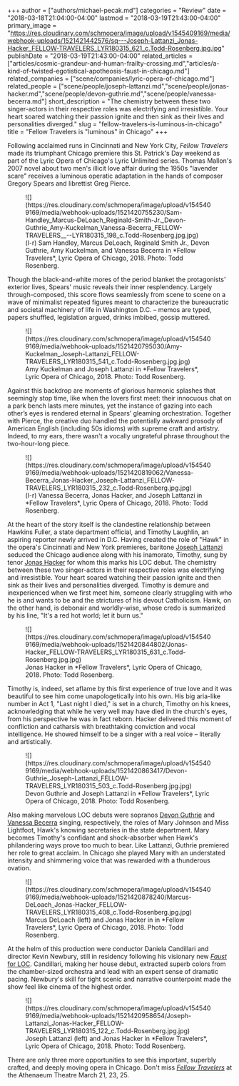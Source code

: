 +++
author = ["authors/michael-pecak.md"]
categories = "Review"
date = "2018-03-18T21:04:00-04:00"
lastmod = "2018-03-19T21:43:00-04:00"
primary_image = "https://res.cloudinary.com/schmopera/image/upload/v1545409169/media/webhook-uploads/1521421442576/sq---Joseph-Lattanzi_Jonas-Hacker_FELLOW-TRAVELERS_LYR180315_621_c.Todd-Rosenberg.jpg.jpg"
publishDate = "2018-03-19T21:43:00-04:00"
related_articles = ["articles/cosmic-grandeur-and-human-frailty-crossing.md","articles/a-kind-of-twisted-egotistical-apotheosis-faust-in-chicago.md"]
related_companies = ["scene/companies/lyric-opera-of-chicago.md"]
related_people = ["scene/people/joseph-lattanzi.md","scene/people/jonas-hacker.md","scene/people/devon-guthrie.md","scene/people/vanessa-becerra.md"]
short_description = "The chemistry between these two singer-actors in their respective roles was electrifying and irresistible. Your heart soared watching their passion ignite and then sink as their lives and personalities diverged."
slug = "fellow-travelers-is-luminous-in-chicago"
title = "Fellow Travelers is &quot;luminous&quot; in Chicago"
+++

Following acclaimed runs in Cincinnati and New York City, *Fellow Travelers* made its triumphant Chicago premiere this St. Patrick's Day weekend as part of the Lyric Opera of Chicago's Lyric Unlimited series. Thomas Mallon's 2007 novel about two men's illicit love affair during the 1950s "lavender scare" receives a luminous operatic adaptation in the hands of composer Gregory Spears and librettist Greg Pierce.

<figure data-type="image">
![](https://res.cloudinary.com/schmopera/image/upload/v1545409169/media/webhook-uploads/1521420755230/Sam-Handley_Marcus-DeLoach_Reginald-Smith-Jr._Devon-Guthrie_Amy-Kuckelman_Vanessa-Becerra_FELLOW-TRAVELERS__--LYR180315_198_c.Todd-Rosenberg.jpg.jpg)
<figcaption>(l-r) Sam Handley, Marcus DeLoach, Reginald Smith Jr., Devon Guthrie, Amy Kuckelman, and Vanessa Becerra in *Fellow Travelers*, Lyric Opera of Chicago, 2018. Photo: Todd Rosenberg.</figcaption>
</figure>
 
Though the black-and-white mores of the period blanket the protagonists' exterior lives, Spears' music reveals their inner resplendency. Largely through-composed, this score flows seamlessly from scene to scene on a wave of minimalist repeated figures meant to characterize the bureaucratic and societal machinery of life in Washington D.C. – memos are typed, papers shuffled, legislation argued, drinks imbibed, gossip muttered. 

<figure data-type="image">
![](https://res.cloudinary.com/schmopera/image/upload/v1545409169/media/webhook-uploads/1521420795030/Amy-Kuckelman_Joseph-Lattanzi_FELLOW-TRAVELERS_LYR180315_541_c.Todd-Rosenberg.jpg.jpg)
<figcaption>Amy Kuckelman and Joseph Lattanzi in *Fellow Travelers*, Lyric Opera of Chicago, 2018. Photo: Todd Rosenberg.</figcaption>
</figure>

Against this backdrop are moments of glorious harmonic splashes that seemingly stop time, like when the lovers first meet: their innocuous chat on a park bench lasts mere minutes, yet the instance of gazing into each other’s eyes is rendered eternal in Spears’ gleaming orchestration. Together with Pierce, the creative duo handled the potentially awkward prosody of American English (including 50s idioms) with supreme craft and artistry. Indeed, to my ears, there wasn't a vocally ungrateful phrase throughout the two-hour-long piece.

<figure data-type="image">
![](https://res.cloudinary.com/schmopera/image/upload/v1545409169/media/webhook-uploads/1521420819062/Vanessa-Becerra_Jonas-Hacker_Joseph-Lattanzi_FELLOW-TRAVELERS_LYR180315_232_c.Todd-Rosenberg.jpg.jpg)
<figcaption>(l-r) Vanessa Becerra, Jonas Hacker, and Joseph Lattanzi in *Fellow Travelers*, Lyric Opera of Chicago, 2018. Photo: Todd Rosenberg.</figcaption>
</figure>
 
At the heart of the story itself is the clandestine relationship between Hawkins Fuller, a state department official, and Timothy Laughlin, an aspiring reporter newly arrived in D.C. Having created the role of "Hawk" in the opera's Cincinnati and New York premieres, baritone [Joseph Lattanzi](/scene/people/joseph-lattanzi/) seduced the Chicago audience along with his inamorato, Timothy, sung by tenor [Jonas Hacker](/scene/people/jonas-hacker/) for whom this marks his LOC debut. The chemistry between these two singer-actors in their respective roles was electrifying and irresistible. Your heart soared watching their passion ignite and then sink as their lives and personalities diverged. Timothy is demure and inexperienced when we first meet him, someone clearly struggling with who he is and wants to be and the strictures of his devout Catholicism. Hawk, on the other hand, is debonair and worldly-wise, whose credo is summarized by his line, "It's a red hot world; let it burn us."

<figure data-type="image">
![](https://res.cloudinary.com/schmopera/image/upload/v1545409169/media/webhook-uploads/1521420844802/Jonas-Hacker_FELLOW-TRAVELERS_LYR180315_631_c.Todd-Rosenberg.jpg.jpg)
<figcaption>Jonas Hacker in *Fellow Travelers*, Lyric Opera of Chicago, 2018. Photo: Todd Rosenberg.</figcaption>
</figure>
 
Timothy is, indeed, set aflame by this first experience of true love and it was beautiful to see him come unapologetically into his own. His big aria-like number in Act 1, "Last night I died," is set in a church, Timothy on his knees, acknowledging that while he very well may have died in the church's eyes, from his perspective he was in fact reborn. Hacker delivered this moment of confliction and catharsis with breathtaking conviction and vocal intelligence. He showed himself to be a singer with a real voice – literally and artistically.

<figure data-type="image">
![](https://res.cloudinary.com/schmopera/image/upload/v1545409169/media/webhook-uploads/1521420863417/Devon-Guthrie_Joseph-Lattanzi_FELLOW-TRAVELERS_LYR180315_503_c.Todd-Rosenberg.jpg.jpg)
<figcaption>Devon Guthrie and Joseph Lattanzi in *Fellow Travelers*, Lyric Opera of Chicago, 2018. Photo: Todd Rosenberg.</figcaption>
</figure>
 
Also making marvelous LOC debuts were sopranos [Devon Guthrie](/scene/people/devon-guthrie/) and [Vanessa Becerra](/scene/people/vanessa-becerra/) singing, respectively, the roles of Mary Johnson and Miss Lightfoot, Hawk's knowing secretaries in the state department. Mary becomes Timothy's confidant and shock-absorber when Hawk's philandering ways prove too much to bear. Like Lattanzi, Guthrie premiered her role to great acclaim. In Chicago she played Mary with an understated intensity and shimmering voice that was rewarded with a thunderous ovation.

<figure data-type="image">
![](https://res.cloudinary.com/schmopera/image/upload/v1545409169/media/webhook-uploads/1521420878240/Marcus-DeLoach_Jonas-Hacker_FELLOW-TRAVELERS_LYR180315_408_c.Todd-Rosenberg.jpg.jpg)
<figcaption>Marcus DeLoach (left) and Jonas Hacker in in *Fellow Travelers*, Lyric Opera of Chicago, 2018. Photo: Todd Rosenberg.</figcaption>
</figure>
 
At the helm of this production were conductor Daniela Candillari and director Kevin Newbury, still in residency following his visionary new [*Faust* for LOC](/a-kind-of-twisted-egotistical-apotheosis-faust-in-chicago/). Candillari, making her house debut, extracted superb colors from the chamber-sized orchestra and lead with an expert sense of dramatic pacing. Newbury's skill for tight scenic and narrative counterpoint made the show feel like cinema of the highest order.

<figure data-type="image">
![](https://res.cloudinary.com/schmopera/image/upload/v1545409169/media/webhook-uploads/1521420958654/Joseph-Lattanzi_Jonas-Hacker_FELLOW-TRAVELERS_LYR180315_122_c.Todd-Rosenberg.jpg.jpg)
<figcaption>Joseph Lattanzi (left) and Jonas Hacker in *Fellow Travelers*, Lyric Opera of Chicago, 2018. Photo: Todd Rosenberg.</figcaption>
</figure>
 
There are only three more opportunities to see this important, superbly crafted, and deeply moving opera in Chicago. Don't miss [*Fellow Travelers*](/a-kind-of-twisted-egotistical-apotheosis-faust-in-chicago/) at the Athenaeum Theatre March 21, 23, 25.

